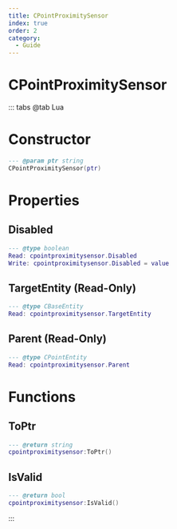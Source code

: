 ```yaml
---
title: CPointProximitySensor
index: true
order: 2
category:
  - Guide
---
```


# CPointProximitySensor

::: tabs
@tab Lua
# Constructor
```lua
--- @param ptr string
CPointProximitySensor(ptr)
```
# Properties
## Disabled 
```lua
--- @type boolean
Read: cpointproximitysensor.Disabled
Write: cpointproximitysensor.Disabled = value
```
## TargetEntity (Read-Only)
```lua
--- @type CBaseEntity
Read: cpointproximitysensor.TargetEntity
```
## Parent (Read-Only)
```lua
--- @type CPointEntity
Read: cpointproximitysensor.Parent
```
# Functions
## ToPtr
```lua
--- @return string
cpointproximitysensor:ToPtr()
```
## IsValid
```lua
--- @return bool
cpointproximitysensor:IsValid()
```

:::